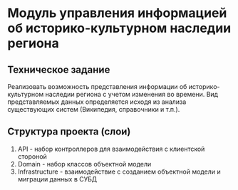 # Модуль управления информацией об историко-культурном наследии региона
## Техническое задание
Реализовать возможность представления информации об историко-
культурном наследии региона с учетом изменения во времени. Вид
представляемых данных определяется исходя из анализа
существующих систем (Википедия, справочники и т.п.).

## Структура проекта (слои)
1. API - набор контроллеров для взаимодействия с клиентской стороной
2. Domain - набор классов объектной модели
3. Infrastructure - взаимодействие с созданием объектной модели и миграции данных в СУБД